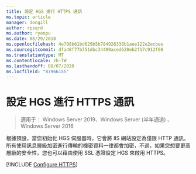 ```yaml
---
title: 設定 HGS 進行 HTTPS 通訊
ms.topic: article
manager: dongill
author: rpsqrd
ms.author: ryanpu
ms.date: 08/29/2018
ms.openlocfilehash: 4e708b61bd629b5b784926338b1aee122e2ecbee
ms.sourcegitcommit: dfa48f77b751dbc34409aced628eb2f17c912f08
ms.translationtype: MT
ms.contentlocale: zh-TW
ms.lasthandoff: 08/07/2020
ms.locfileid: "87966155"
---
```

# <a name="configure-hgs-for-https-communications"></a>設定 HGS 進行 HTTPS 通訊

>適用于： Windows Server 2019、Windows Server (半年通道) 、Windows Server 2016

根據預設，當您初始化 HGS 伺服器時，它會將 IIS 網站設定為僅限 HTTP 通訊。
所有使用訊息層級加密進行傳輸的機密資料一律都會加密，不過，如果您想要更高層級的安全性，您也可以藉由使用 SSL 憑證設定 HGS 來啟用 HTTPS。

[!INCLUDE [Configure HTTPS](../../../includes/configure-hgs-for-https.md)]

